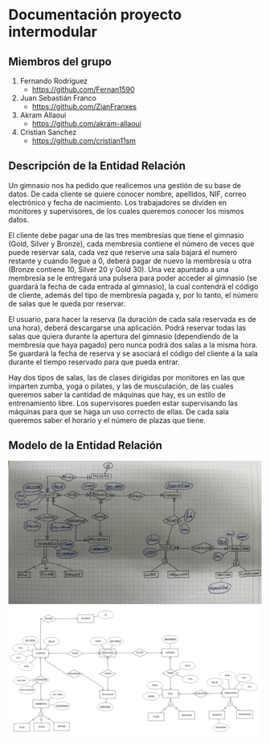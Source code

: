 # Documentación proyecto intermodular
## Miembros del grupo
1. Fernando Rodríguez
   - https://github.com/Fernan1590
2. Juan Sebastián Franco
   - https://github.com/ZianFranxes
4. Akram Allaoui
   - https://github.com/akram-allaoui
5. Cristian Sanchez
   - https://github.com/cristian11sm

## Descripción de la Entidad Relación
Un gimnasio nos ha pedido que realicemos una gestión de su base de datos. De cada cliente se quiere conocer nombre, apellidos, NIF, correo electrónico y fecha de nacimiento. Los trabajadores se dividen en monitores y supervisores, de los cuales queremos conocer los mismos datos. 

El cliente debe pagar una de las tres membresías que tiene el gimnasio (Gold, Silver y Bronze), cada membresía contiene el número de veces que puede reservar sala, cada vez que reserve una sala bajará el numero restante y cuando llegue a 0, deberá pagar de nuevo la membresía u otra (Bronze contiene 10, Silver 20 y Gold 30). Una vez apuntado a una membresía se le entregará una pulsera para poder acceder al gimnasio (se guardará la fecha de cada entrada al gimnasio), la cual contendrá el código de cliente, además del tipo de membresía pagada y, por lo tanto, el número de salas que le queda por reservar. 

El usuario, para hacer la reserva (la duración de cada sala reservada es de una hora), deberá descargarse una aplicación. Podrá reservar todas las salas que quiera durante la apertura del gimnasio (dependiendo de la membresía que haya pagado) pero nunca podrá dos salas a la misma hora. Se guardará la fecha de reserva y se asociará el código del cliente a la sala durante el tiempo reservado para que pueda entrar. 

Hay dos tipos de salas, las de clases dirigidas por monitores en las que imparten zumba, yoga o pilates, y las de musculación, de las cuales queremos saber la cantidad de máquinas que hay, es un estilo de entrenamiento libre. Los supervisores pueden estar supervisando las máquinas para que se haga un uso correcto de ellas. De cada sala queremos saber el horario y el número de plazas que tiene. 

## Modelo de la Entidad Relación
![IMG_5819.jpg](Imagenes/IMG_5819.jpg)
![er.png](Imagenes/er.png)
